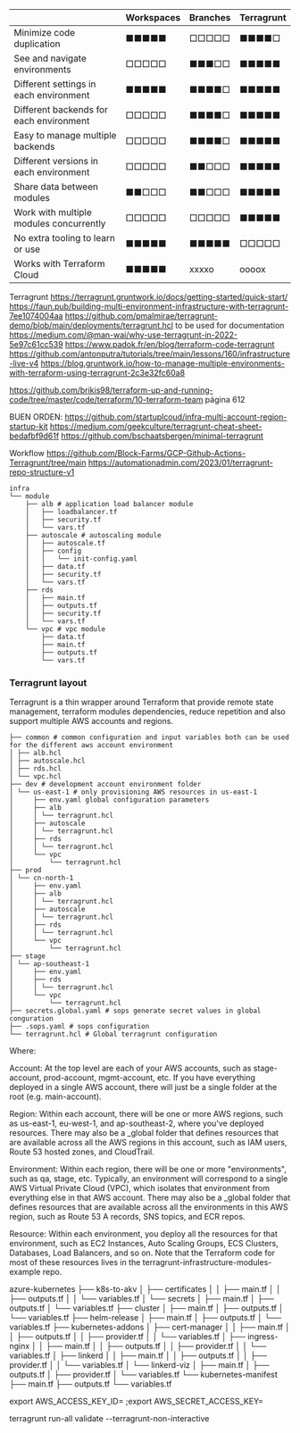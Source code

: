 

|                                         | Workspaces | Branches | Terragrunt |
|-----------------------------------------|------------|----------|------------|
| Minimize code duplication               | ■■■■■      | □□□□□    | ■■■■□      |
| See and navigate environments           | □□□□□      | ■■■□□    | ■■■■■      |
| Different settings in each environment  | ■■■■■      | ■■■■□    | ■■■■■      |
| Different backends for each environment | □□□□□      | ■■■■□    | ■■■■■      |
| Easy to manage multiple backends        | □□□□□      | ■■■■□    | ■■■■■      |
| Different versions in each environment  | □□□□□      | ■■□□□    | ■■■■■      |
| Share data between modules              | ■■□□□      | ■■□□□    | ■■■■■      |
| Work with multiple modules concurrently | □□□□□      | □□□□□    | ■■■■■      |
| No extra tooling to learn or use        | ■■■■■      | ■■■■■    | □□□□□      |
| Works with Terraform Cloud              | ■■■■■      | xxxxo    | oooox      |

Terragrunt
https://terragrunt.gruntwork.io/docs/getting-started/quick-start/
https://faun.pub/building-multi-environment-infrastructure-with-terragrunt-7ee1074004aa
https://github.com/pmalmirae/terragrunt-demo/blob/main/deployments/terragrunt.hcl
to be used for documentation
https://medium.com/@man-wai/why-use-terragrunt-in-2022-5e97c61cc539
https://www.padok.fr/en/blog/terraform-code-terragrunt
https://github.com/antonputra/tutorials/tree/main/lessons/160/infrastructure-live-v4
https://blog.gruntwork.io/how-to-manage-multiple-environments-with-terraform-using-terragrunt-2c3e32fc60a8

https://github.com/brikis98/terraform-up-and-running-code/tree/master/code/terraform/10-terraform-team
página 612 

BUEN ORDEN: 
https://github.com/startuplcoud/infra-multi-account-region-startup-kit
https://medium.com/geekculture/terragrunt-cheat-sheet-bedafbf9d61f
https://github.com/bschaatsbergen/minimal-terragrunt

Workflow
https://github.com/Block-Farms/GCP-Github-Actions-Terragrunt/tree/main
https://automationadmin.com/2023/01/terragrunt-repo-structure-v1


```
infra
└── module
    ├── alb # application load balancer module
    │   ├── loadbalancer.tf
    │   ├── security.tf
    │   └── vars.tf
    ├── autoscale # autoscaling module
    │   ├── autoscale.tf
    │   ├── config
    │   │   └── init-config.yaml
    │   ├── data.tf
    │   ├── security.tf
    │   └── vars.tf
    ├── rds
    │   ├── main.tf
    │   ├── outputs.tf
    │   ├── security.tf
    │   └── vars.tf
    └── vpc # vpc module
        ├── data.tf
        ├── main.tf
        ├── outputs.tf
        └── vars.tf
```

### Terragrunt layout

Terragrunt is a thin wrapper around Terraform that provide remote state management, terraform modules dependencies, reduce
repetition and also support multiple AWS accounts and regions.

```
├── common # common configuration and input variables both can be used for the different aws account environment
│ ├── alb.hcl
│ ├── autoscale.hcl
│ ├── rds.hcl
│ └── vpc.hcl
├── dev # development account environment folder
│ └── us-east-1 # only provisioning AWS resources in us-east-1
│     ├── env.yaml global configuration parameters
│     ├── alb
│     │ └── terragrunt.hcl
│     ├── autoscale
│     │ └── terragrunt.hcl
│     ├── rds
│     │ └── terragrunt.hcl
│     └── vpc
│         └── terragrunt.hcl
├── prod
│ └── cn-north-1
│     ├── env.yaml
│     ├── alb
│     │ └── terragrunt.hcl
│     ├── autoscale
│     │ └── terragrunt.hcl
│     ├── rds
│     │ └── terragrunt.hcl
│     └── vpc
│         └── terragrunt.hcl
├── stage
│ └── ap-southeast-1
│     ├── env.yaml
│     ├── rds
│     │ └── terragrunt.hcl
│     └── vpc
│         └── terragrunt.hcl
├── secrets.global.yaml # sops generate secret values in global conguration
├── .sops.yaml # sops configuration
└── terragrunt.hcl # Global terragrunt configuration

```


Where:

Account: At the top level are each of your AWS accounts, such as stage-account, prod-account, mgmt-account, etc. If you have everything deployed in a single AWS account, there will just be a single folder at the root (e.g. main-account).

Region: Within each account, there will be one or more AWS regions, such as us-east-1, eu-west-1, and ap-southeast-2, where you've deployed resources. There may also be a _global folder that defines resources that are available across all the AWS regions in this account, such as IAM users, Route 53 hosted zones, and CloudTrail.

Environment: Within each region, there will be one or more "environments", such as qa, stage, etc. Typically, an environment will correspond to a single AWS Virtual Private Cloud (VPC), which isolates that environment from everything else in that AWS account. There may also be a _global folder that defines resources that are available across all the environments in this AWS region, such as Route 53 A records, SNS topics, and ECR repos.

Resource: Within each environment, you deploy all the resources for that environment, such as EC2 Instances, Auto Scaling Groups, ECS Clusters, Databases, Load Balancers, and so on. Note that the Terraform code for most of these resources lives in the terragrunt-infrastructure-modules-example repo.



azure-kubernetes
├── k8s-to-akv
│   ├── certificates
│   │   ├── main.tf
│   │   ├── outputs.tf
│   │   └── variables.tf
│   └── secrets
│       ├── main.tf
│       ├── outputs.tf
│       └── variables.tf
├── cluster
│   ├── main.tf
│   ├── outputs.tf
│   └── variables.tf
├── helm-release
│   ├── main.tf
│   ├── outputs.tf
│   └── variables.tf
├── kubernetes-addons
│   ├── cert-manager
│   │   ├── main.tf
│   │   ├── outputs.tf
│   │   ├── provider.tf
│   │   └── variables.tf
│   ├── ingress-nginx
│   │   ├── main.tf
│   │   ├── outputs.tf
│   │   ├── provider.tf
│   │   └── variables.tf
│   ├── linkerd
│   │   ├── main.tf
│   │   ├── outputs.tf
│   │   ├── provider.tf
│   │   └── variables.tf
│   └── linkerd-viz
│       ├── main.tf
│       ├── outputs.tf
│       ├── provider.tf
│       └── variables.tf
└── kubernetes-manifest
    ├── main.tf
    ├── outputs.tf
    └── variables.tf


export AWS_ACCESS_KEY_ID= ;export AWS_SECRET_ACCESS_KEY=

terragrunt run-all validate --terragrunt-non-interactive